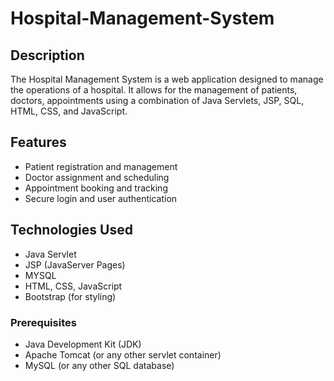 # Hospital-Management-System
## Description
The Hospital Management System is a web application designed to manage the operations of a hospital. It allows for the management of patients, doctors, appointments using a combination of Java Servlets, JSP, SQL, HTML, CSS, and JavaScript.
## Features
- Patient registration and management
- Doctor assignment and scheduling
- Appointment booking and tracking
- Secure login and user authentication

 ## Technologies Used
- Java Servlet
- JSP (JavaServer Pages)
- MYSQL
- HTML, CSS, JavaScript
- Bootstrap (for styling)

 ### Prerequisites
- Java Development Kit (JDK)
- Apache Tomcat (or any other servlet container)
- MySQL (or any other SQL database)


